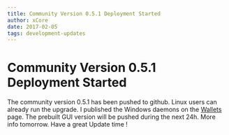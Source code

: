 ```yaml
---
title: Community Version 0.5.1 Deployment Started
author: xCore
date: 2017-02-05
tags: development-updates
---
```

# Community Version 0.5.1 Deployment Started
The community version 0.5.1 has been pushed to github. Linux users can already
run the upgrade. I published the Windows daemons on the
[Wallets](https://vcash.info/downloads) page. The prebuilt GUI version will be
pushed during the next 24h. More info tomorrow. Have a great Update time !
